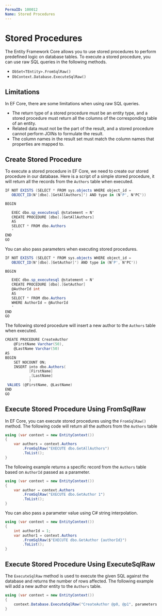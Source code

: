 ```yaml
---
PermaID: 100012
Name: Stored Procedures
---
```


# Stored Procedures

The Entity Framework Core allows you to use stored procedures to perform predefined logic on database tables. To execute a stored procedure, you can use raw SQL queries in the following methods. 

 - `DbSet<TEntity>.FromSqlRaw()`
 - `DbContext.Database.ExecuteSqlRaw()`

## Limitations

In EF Core, there are some limitations when using raw SQL queries.

 - The return type of a stored procedure must be an entity type, and a stored procedure must return all the columns of the corresponding table of an entity.
 - Related data must not be the part of the result, and a stored procedure cannot perform JOINs to formulate the result.
 - The column names in the result set must match the column names that properties are mapped to. 

## Create Stored Procedure

To execute a stored procedure in EF Core, we need to create our stored procedure in our database. Here is a script of a simple stored procedure, it will return all the records from the `Authors` table when executed.

```csharp
IF NOT EXISTS (SELECT * FROM sys.objects WHERE object_id = 
   OBJECT_ID(N'[dbo].[GetAllAuthors]') AND type in (N'P', N'PC'))

BEGIN

   EXEC dbo.sp_executesql @statement = N'
   CREATE PROCEDURE [dbo].[GetAllAuthors]
   AS
   SELECT * FROM dbo.Authors
   '
END
GO
```

You can also pass parameters when executing stored procedures.

```csharp
IF NOT EXISTS (SELECT * FROM sys.objects WHERE object_id = 
   OBJECT_ID(N'[dbo].[GetAuthor]') AND type in (N'P', N'PC'))

BEGIN

   EXEC dbo.sp_executesql @statement = N'
   CREATE PROCEDURE [dbo].[GetAuthor]
   @AuthorId int
   AS
   SELECT * FROM dbo.Authors 
   WHERE AuthorId = @AuthorId
   '
END
GO
```

The following stored procedure will insert a new author to the `Authors` table when executed.

```csharp
CREATE PROCEDURE CreateAuthor
    @FirstName Varchar(50),
    @LastName Varchar(50)
AS
BEGIN
    SET NOCOUNT ON;
    INSERT into dbo.Authors(
           [FirstName]
           ,[LastName]
           )
 VALUES (@FirstName, @LastName)
END
GO
```

## Execute Stored Procedure Using FromSqlRaw

In EF Core, you can execute stored procedures using the `FromSqlRaw()` method. The following code will return all the authors from the `Authors` table


```csharp
using (var context = new EntityContext())
{
    var authors = context.Authors
        .FromSqlRaw("EXECUTE dbo.GetAllAuthors")
        .ToList();
}
```

The following example returns a specific record from the `Authors` table based on `AuthorId` passed as a parameter.


```csharp
using (var context = new EntityContext())
{
    var author = context.Authors
        .FromSqlRaw("EXECUTE dbo.GetAuthor 1")
        .ToList();
}
```

You can also pass a parameter value using C# string interpolation.


```csharp
using (var context = new EntityContext())
{
    int authorId = 1;
    var author1 = context.Authors
        .FromSqlRaw($"EXECUTE dbo.GetAuthor {authorId}")
        .ToList();
}
```

## Execute Stored Procedure Using ExecuteSqlRaw

The `ExecuteSqlRaw` method is used to execute the given SQL against the database and returns the number of rows affected. The following example will add a new author entity to the `Authors` table.

```csharp
using (var context = new EntityContext())
{
    context.Database.ExecuteSqlRaw("CreateAuthor @p0, @p1", parameters: new[] { "Mark", "Twain" });
}
```